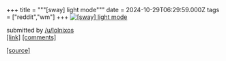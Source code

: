 +++
title = """[sway] light mode"""
date = 2024-10-29T06:29:59.000Z
tags = ["reddit","wm"]
+++
[![[sway] light mode](https://preview.redd.it/olqoprkj3nxd1.png?width=640&crop=smart&auto=webp&s=24b79084fee3599e96f6f0ef2f6bac2d3c24cb1e "[sway] light mode")](https://www.reddit.com/r/unixporn/comments/1geo7e4/sway_light_mode/)

submitted by [/u/lolnixos](https://www.reddit.com/user/lolnixos)  
[\[link\]](https://i.redd.it/olqoprkj3nxd1.png) [\[comments\]](https://www.reddit.com/r/unixporn/comments/1geo7e4/sway_light_mode/)

[[source]](https://www.reddit.com/r/unixporn/comments/1geo7e4/sway_light_mode/)
